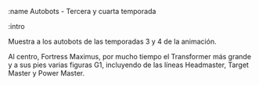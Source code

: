 :name
Autobots - Tercera y cuarta temporada

:intro

Muestra a los autobots de las temporadas 3 y 4 de la animación.

Al centro, Fortress Maximus, por mucho tiempo el Transformer más grande y
a sus pies varias figuras G1, incluyendo de las líneas Headmaster, Target Master 
y Power Master.